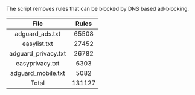 The script removes rules that can be blocked by DNS based ad-blocking.


| File | Rules |
|:----:|:-----:|
| adguard_ads.txt | 65508 |
| easylist.txt | 27452 |
| adguard_privacy.txt | 26782 |
| easyprivacy.txt | 6303 |
| adguard_mobile.txt | 5082 |
| Total | 131127 |